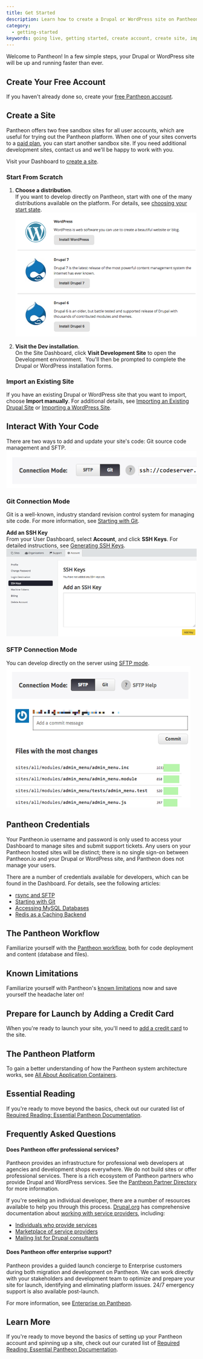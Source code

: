 ```yaml
---
title: Get Started
description: Learn how to create a Drupal or WordPress site on Pantheon.
category:
  - getting-started
keywords: going live, getting started, create account, create site, import, faqs
---
```

Welcome to Pantheon! In a few simple steps, your Drupal or WordPress site will be up and running faster than ever.

## Create Your Free Account
If you haven't already done so, create your [free Pantheon account](https://dashboard.pantheon.io/register).
## Create a Site
Pantheon offers two free sandbox sites for all user accounts, which are useful for trying out the Pantheon platform. When one of your sites converts to a [paid plan](https://pantheon.io/pricing), you can start another sandbox site. If you need additional development sites, contact us and we'll be happy to work with you.

Visit your Dashboard to [create a site](https://dashboard.pantheon.io/sites/create).

### Start From Scratch

1. **Choose a distribution**.  
If you want to develop directly on Pantheon, start with one of the many distributions available on the platform. For details, see [choosing your start state](/docs/articles/sites/create/choosing-start-state).
![Core Startup](/source/docs/assets/images/core-startup.png)

2. **Visit the Dev installation**.  
On the Site Dashboard, click **Visit Development Site** to open the Development environment.  You'll then be prompted to complete the Drupal or WordPress installation forms.  

### Import an Existing Site
If you have an existing Drupal or WordPress site that you want to import, choose **Import manually**. For additional details, see [Importing an Existing Drupal Site](/docs/articles/drupal/importing-an-existing-drupal-site-to-pantheon) or [Importing a WordPress Site](/docs/articles/wordpress/importing-a-wordpress-site/).

## Interact With Your Code
There are two ways to add and update your site's code: Git source code management and SFTP.
![Connection Mode Dashboard](/source/docs/assets/images/desk_images/180025.png)

### Git Connection Mode
Git is a well-known, industry standard revision control system for managing site code. For more information, see [Starting with Git](/docs/articles/local/starting-with-git).

**Add an SSH Key**  
From your User Dashboard, select **Account**, and click **SSH Keys**.
For detailed instructions, see [Generating SSH Keys](/docs/articles/users/generating-ssh-keys/).  
![Add SSH Key Dashboard](/source/docs/assets/images/add-ssh-key-dashboard.png)  

### SFTP Connection Mode
You can develop directly on the server using [SFTP mode](/docs/articles/sites/code/developing-directly-with-sftp-mode/).
![](/source/docs/assets/images/desk_images/180036.png)

## Pantheon Credentials
Your Pantheon.io username and password is only used to access your Dashboard to manage sites and submit support tickets. Any users on your Pantheon hosted sites will be distinct; there is no single sign-on between Pantheon.io and your Drupal or WordPress site, and Pantheon does not manage your users.  

There are a number of credentials available for developers, which can be found in the Dashboard. For details, see the following articles:

- [rsync and SFTP](/docs/articles/local/rsync-and-sftp)
- [Starting with Git](/docs/articles/local/starting-with-git/)
- [Accessing MySQL Databases](/docs/articles/local/accessing-mysql-databases/)
- [Redis as a Caching Backend](/docs/articles/sites/redis-as-a-caching-backend)

## The Pantheon Workflow
Familiarize yourself with the [Pantheon workflow](/docs/articles/sites/code/using-the-pantheon-workflow/), both for code deployment and content (database and files).

## Known Limitations
Familiarize yourself with Pantheon's [known limitations](/docs/articles/sites/known-limitations) now and save yourself the headache later on!

## Prepare for Launch by Adding a Credit Card
When you're ready to launch your site, you'll need to [add a credit card](/docs/articles/sites/settings/add-a-credit-card-to-a-site) to the site.

## The Pantheon Platform
To gain a better understanding of how the Pantheon system architecture works, see [All About Application Containers](/docs/articles/sites/all-about-application-containers/).

## Essential Reading
If you're ready to move beyond the basics, check out our curated list of [Required Reading: Essential Pantheon Documentation](/docs/articles/required-reading-essential-pantheon-documentation/).

## Frequently Asked Questions

#### Does Pantheon offer professional services?
Pantheon provides an infrastructure for professional web developers at agencies and development shops everywhere. We do not build sites or offer professional services. There is a rich ecosystem of Pantheon partners who provide Drupal and WordPress services. See the [Pantheon Partner Directory](https://www.pantheon.io/partners) for more information.

If you're seeking an individual developer, there are a number of resources available to help you through this process. [Drupal.org](http://drupal.org/) has comprehensive documentation about [working with service providers](http://drupal.org/node/51169), including:

- [Individuals who provide services](http://drupal.org/profile/profile_drupal_services)
- [Marketplace of service providers](http://drupal.org/drupal-services)
- [Mailing list for Drupal consultants](http://lists.drupal.org/mailman/listinfo/consulting)

#### Does Pantheon offer enterprise support?
Pantheon provides a guided launch concierge to Enterprise customers during both migration and development on Pantheon. We can work directly with your stakeholders and development team to optimize and prepare your site for launch, identifying and eliminating platform issues. 24/7 emergency support is also available post-launch.

For more information, see [Enterprise on Pantheon](https://www.pantheon.io/enterprise).

## Learn More
If you're ready to move beyond the basics of setting up your Pantheon account and spinning up a site, check out our curated list of [Required Reading: Essential Pantheon Documentation](/docs/articles/required-reading-essential-pantheon-documentation/).
